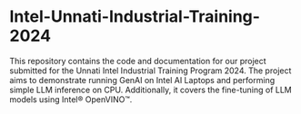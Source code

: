 # Intel-Unnati-Industrial-Training-2024
This repository contains the code and documentation for our project submitted for the Unnati Intel Industrial Training Program 2024. The project aims to demonstrate running GenAI on Intel AI Laptops and performing simple LLM inference on CPU. Additionally, it covers the fine-tuning of LLM models using Intel® OpenVINO™.
